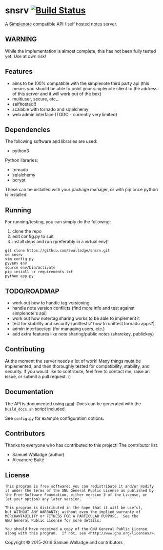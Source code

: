 
# snsrv [![Build Status](https://travis-ci.org/swalladge/snsrv.svg?branch=master)](https://travis-ci.org/swalladge/snsrv)

A [Simplenote](http://simplenote.com/) compatible API / self hosted notes server.

## WARNING

While the implementation is almost complete, this has not been fully tested yet. Use at own risk!


## Features

- aims to be 100% compatible with the simplenote third party api (this means you should be able to point your simplenote client to the address of this server and it will work out of the box)
- multiuser, secure, etc...
- selfhosted!!
- scalable with tornado and sqlalchemy
- web admin interface (TODO - currently very limited)

## Dependencies

The following software and libraries are used:

- python3

Python libraries:

- tornado
- sqlalchemy
- bcrypt

These can be installed with your package manager, or with pip once python is installed.


## Running

For running/testing, you can simply do the following:

1. clone the repo
2. edit config.py to suit
3. install deps and run (preferably in a virtual env)!

```
git clone https://github.com/swalladge/snsrv.git
cd snsrv
vim config.py
pyvenv env
source env/bin/activate
pip install -r requirements.txt
python app.py
```

## TODO/ROADMAP

- work out how to handle tag versioning
- handle note version conflicts (find more info and test against simplenote's api)
- work out how note/tag sharing works to be able to implement it
- test for stability and security (unittests? how to unittest tornado apps?)
- admin interface/api (for managing users, etc.)
- add extra features like note sharing/public notes (sharekey, publickey)


## Contributing

At the moment the server needs a lot of work!
Many things must be implemented, and then thoroughly tested for compatibility, stability, and security.
If you would like to contribute, feel free to contact me, raise an issue, or submit a pull request. :)


## Documentation

The API is documented using [raml](http://raml.org/). Docs can be generated with the `build_docs.sh` script included.

See `config.py` for example configuration options.


## Contributors

Thanks to everyone who has contributed to this project! The contributor list:

- Samuel Walladge (author)
- Alexandre Bulté


## License

    This program is free software: you can redistribute it and/or modify
    it under the terms of the GNU General Public License as published by
    the Free Software Foundation, either version 3 of the License, or
    (at your option) any later version.

    This program is distributed in the hope that it will be useful,
    but WITHOUT ANY WARRANTY; without even the implied warranty of
    MERCHANTABILITY or FITNESS FOR A PARTICULAR PURPOSE.  See the
    GNU General Public License for more details.

    You should have received a copy of the GNU General Public License
    along with this program.  If not, see <http://www.gnu.org/licenses/>.


Copyright © 2015-2016 Samuel Walladge and contributors
